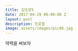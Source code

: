 ```yaml
---
title: 김또깡5
date: 2017-04-29 00:00:00 Z
layout: post
description: 프로필
image: assets/images/pic06.jpg
---
```


약력을 써보자